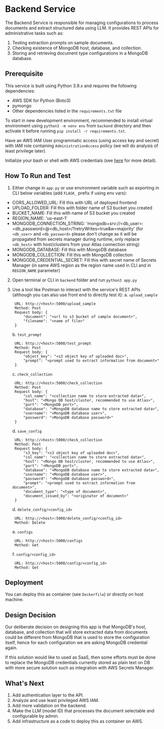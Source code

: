 # Backend Service

The Backend Service is responsible for managing configurations to process documents and extract structured data using LLM. It provides REST APIs for administrative tasks such as:

1. Testing extraction prompts on sample documents.
2. Checking existence of MongoDB host, database, and collection.
3. Storing and retrieving document type configurations in a MongoDB database.

## Prerequisite
This service is built using Python 3.9.x and requires the following dependencies:

- AWS SDK for Python (Boto3)
- pymongo
- Other dependencies listed in the `requirements.txt` file

To start in new development environment, recommended to install virtual environment using `python3 -m venv env` from `backend` directory and then activate it before running `pip install -r requirements.txt`.

Have an AWS IAM User programmatic access (using access key and secret) with IAM role containing `AdministrationAccess` policy (we will do analysis of least privilege later). 

Initialize your bash or shell with AWS credentials (see [here](https://docs.aws.amazon.com/cli/v1/userguide/cli-chap-configure.html) for more detail). 

## How To Run and Test
1. Either change in `app.py` or use environment variable such as exporting in CLI below variables (add `FLASK_` prefix if using env vars):
- CORS_ALLOWED_URL: Fill this with URL of deployed frontend
- UPLOAD_FOLDER: Fill this with folder name of S3 bucket you created
- BUCKET_NAME: Fill this with name of S3 bucket you created
- REGION_NAME: 'us-east-1'
- MONGODB_CONNECTION_STRING: 'mongodb+srv://<db_user>:<db_password>@<db_host>/?retryWrites=true&w=majority' (for `<db_user>` and `<db_password>` please don't change as it will be propagated from secrets manager during runtime, only replace `<db_host>` with host/clusters from your Atlas connection string)
- MONGODB_DATABASE: Fill this with MongoDB database
- MONGODB_COLLECTION: Fill this with MongoDB collection
- MONGODB_CREDENTIAL_SECRET: Fill this with secret name of Secrets Manager (in same AWS region as the region name used in CLI and in `REGION_NAME` parameter)
2. Open terminal or CLI in `backend` folder and run `python3 app.py`
3. Use a tool like Postman to interact with the service's REST APIs (although you can also use front end to directly test it):
    a. `upload_sample`

        URL: http://<host>:5000/upload_sample
        Method: Post
        Request body: {
            "document": "<url to s3 bucket of sample document>",
            "filename": "<name of file>"
        }

    b. `test_prompt`

        URL: http://<host>:5000/test_prompt
        Method: Post
        Request body: {
            "object_key": "<s3 object key of uploaded doc>",
            "prompt": "<prompt used to extract information from document>"
        }

    c. `check_collection`

        URL: http://<host>:5000/check_collection
        Method: Post
        Request body: {
            "col_name": "<collection name to store extracted data>",
            "host": "<Mongo DB host/cluster, recommended to use Atlas>",
            "port": "<MongoDB port>",
            "database": "<MongoDB database name to store extracted data>",
            "username": "<MongoDB database user>",
            "password": "<MongoDB database password>"
        }
    
    d. `save_config`

        URL: http://<host>:5000/check_collection
        Method: Post
        Request body: {
            "s3_key": "<s3 object key of uploaded doc>",
            "col_name": "<collection name to store extracted data>",
            "host": "<Mongo DB host/cluster, recommended to use Atlas>",
            "port": "<MongoDB port>",
            "database": "<MongoDB database name to store extracted data>",
            "username": "<MongoDB database user>",
            "password": "<MongoDB database password>",
            "prompt": "<prompt used to extract information from document>", 
            "document_type": "<type of document>", 
            "document_issued_by": "<originator of document>"
        }

    d.  `delete_config/<config_id>`

        URL: http://<host>:5000/delete_config/<config_id>
        Method: Delete

    e.  `configs`

        URL: http://<host>:5000/configs
        Method: Get
    
    f. `config/<config_id>`

        URL: http://<host>:5000/config/<config_id>
        Method: Get

## Deployment
You can deploy this as container (see `Dockerfile`) or directly on host machine.

## Design Decision
Our deliberate decision on designing this app is that MongoDB's host, database, and collection that will store extracted data from documents could be different from MongoDB that is used to store the configuration itself, hence for each configuration we are asking MongoDB credential again. 

If this solution would like to used as SaaS, then some efforts must be done to replace the MongoDB credentials currently stored as plain text on DB with more secure solution such as integration with AWS Secrets Manager.

## What's Next
1. Add authentication layer to the API.
2. Analyze and use least privileged AWS IAM.
3. Add more validation on the backend.
4. Make the LLM (model ID) that processes the document selectable and configurable by admin.
5. Add infrastructure as a code to deploy this as container on AWS.